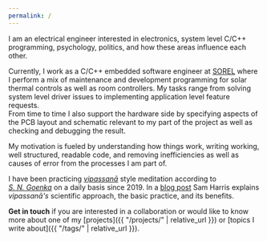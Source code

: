 ```yaml
---
permalink: /
---
```


I am an electrical engineer interested in electronics, system level C/C++ programming, psychology, politics, and how these areas influence each other.

Currently, I work as a C/C++ embedded software engineer at [SOREL](https://sorel.de/) where I perform a mix of maintenance and development programming for solar thermal controls as well as room controllers.
My tasks range from solving system level driver issues to implementing application level feature requests.  
From time to time I also support the hardware side by specifying aspects of the PCB layout and schematic relevant to my part of the project as well as checking and debugging the result.

My motivation is fueled by understanding how things work, writing working, well structured, readable code, and removing inefficiencies as well as causes of error from the processes I am part of.

I have been practicing [*vipassanā*](https://en.wikipedia.org/wiki/Vipassan%C4%81) style meditation according to [*S.&nbsp;N.&nbsp;Goenka*](https://www.dhamma.org/en-US/about/goenka) on a daily basis since 2019. In a [blog post](https://samharris.org/how-to-meditate/) Sam&nbsp;Harris explains *vipassanā's* scientific approach, the basic practice, and its benefits.

**Get in touch** if you are interested in a collaboration or would like to know more about one of my [projects]({{ "/projects/" | relative_url }}) or [topics I write about]({{ "/tags/" | relative_url }}).
